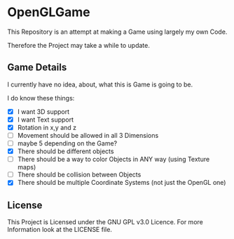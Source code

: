 # OpenGLGame
This Repository is an attempt at making a Game using largely my own Code.

Therefore the Project may take a while to update. 

## Game Details
I currently have no idea, about, what this is Game is going to be.

I do know these things:
- [x] I want 3D support
- [x] I want Text support
- [x] Rotation in x,y and z
- [ ] Movement should be allowed in all 3 Dimensions
- [ ] maybe 5 depending on the Game?
- [x] There should be different objects
- [ ] There should be a way to color Objects in ANY way (using Texture maps)
- [ ] There should be collision between Objects
- [x] There should be multiple Coordinate Systems (not just the OpenGL one)

## License
This Project is Licensed under the GNU GPL v3.0 Licence. For more Information look at the LICENSE file.
